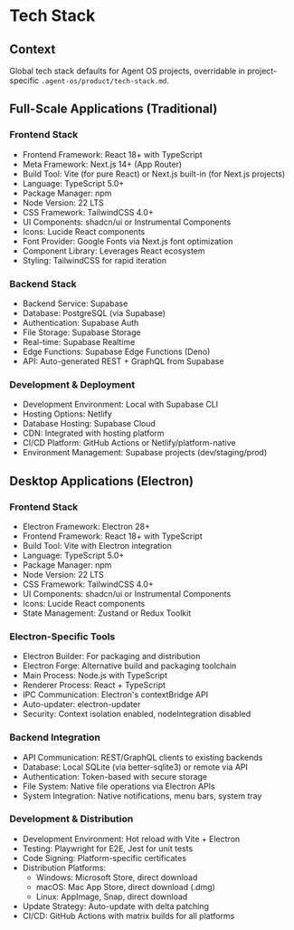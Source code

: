 # Tech Stack

## Context

Global tech stack defaults for Agent OS projects, overridable in project-specific `.agent-os/product/tech-stack.md`.

## Full-Scale Applications (Traditional)

### Frontend Stack
- Frontend Framework: React 18+ with TypeScript
- Meta Framework: Next.js 14+ (App Router)
- Build Tool: Vite (for pure React) or Next.js built-in (for Next.js projects)
- Language: TypeScript 5.0+
- Package Manager: npm
- Node Version: 22 LTS
- CSS Framework: TailwindCSS 4.0+
- UI Components: shadcn/ui or Instrumental Components
- Icons: Lucide React components
- Font Provider: Google Fonts via Next.js font optimization
- Component Library: Leverages React ecosystem
- Styling: TailwindCSS for rapid iteration

### Backend Stack
- Backend Service: Supabase
- Database: PostgreSQL (via Supabase)
- Authentication: Supabase Auth
- File Storage: Supabase Storage
- Real-time: Supabase Realtime
- Edge Functions: Supabase Edge Functions (Deno)
- API: Auto-generated REST + GraphQL from Supabase

### Development & Deployment
- Development Environment: Local with Supabase CLI
- Hosting Options: Netlify
- Database Hosting: Supabase Cloud
- CDN: Integrated with hosting platform
- CI/CD Platform: GitHub Actions or Netlify/platform-native
- Environment Management: Supabase projects (dev/staging/prod)


## Desktop Applications (Electron)

### Frontend Stack
- Electron Framework: Electron 28+
- Frontend Framework: React 18+ with TypeScript
- Build Tool: Vite with Electron integration
- Language: TypeScript 5.0+
- Package Manager: npm
- Node Version: 22 LTS
- CSS Framework: TailwindCSS 4.0+
- UI Components: shadcn/ui or Instrumental Components
- Icons: Lucide React components
- State Management: Zustand or Redux Toolkit

### Electron-Specific Tools
- Electron Builder: For packaging and distribution
- Electron Forge: Alternative build and packaging toolchain
- Main Process: Node.js with TypeScript
- Renderer Process: React + TypeScript
- IPC Communication: Electron's contextBridge API
- Auto-updater: electron-updater
- Security: Context isolation enabled, nodeIntegration disabled

### Backend Integration
- API Communication: REST/GraphQL clients to existing backends
- Database: Local SQLite (via better-sqlite3) or remote via API
- Authentication: Token-based with secure storage
- File System: Native file operations via Electron APIs
- System Integration: Native notifications, menu bars, system tray

### Development & Distribution
- Development Environment: Hot reload with Vite + Electron
- Testing: Playwright for E2E, Jest for unit tests
- Code Signing: Platform-specific certificates
- Distribution Platforms:
  - Windows: Microsoft Store, direct download
  - macOS: Mac App Store, direct download (.dmg)
  - Linux: AppImage, Snap, direct download
- Update Strategy: Auto-update with delta patching
- CI/CD: GitHub Actions with matrix builds for all platforms
